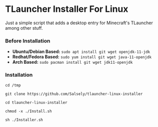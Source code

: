 # TLauncher Installer For Linux
Just a simple script that adds a desktop entry for Minecraft's TLauncher among other stuff.

### Before Installation
- **Ubuntu/Debian Based:** ``sudo apt install git wget openjdk-11-jdk``
- **Redhat/Fedora Based:** ``sudo yum install git wget java-11-openjdk``
- **Arch Based:** ``sudo pacman install git wget jdk11-openjdk``


### Installation

```
cd /tmp

git clone https://github.com/Salsely/tlauncher-linux-installer

cd tlauncher-linux-installer

chmod -x ./Install.sh

sh ./Installer.sh
```
